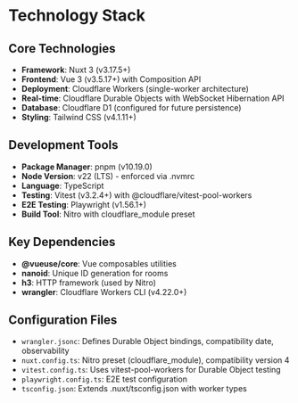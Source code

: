 # Technology Stack

## Core Technologies
- **Framework**: Nuxt 3 (v3.17.5+)
- **Frontend**: Vue 3 (v3.5.17+) with Composition API
- **Deployment**: Cloudflare Workers (single-worker architecture)
- **Real-time**: Cloudflare Durable Objects with WebSocket Hibernation API
- **Database**: Cloudflare D1 (configured for future persistence)
- **Styling**: Tailwind CSS (v4.1.11+)

## Development Tools
- **Package Manager**: pnpm (v10.19.0)
- **Node Version**: v22 (LTS) - enforced via .nvmrc
- **Language**: TypeScript
- **Testing**: Vitest (v3.2.4+) with @cloudflare/vitest-pool-workers
- **E2E Testing**: Playwright (v1.56.1+)
- **Build Tool**: Nitro with cloudflare_module preset

## Key Dependencies
- **@vueuse/core**: Vue composables utilities
- **nanoid**: Unique ID generation for rooms
- **h3**: HTTP framework (used by Nitro)
- **wrangler**: Cloudflare Workers CLI (v4.22.0+)

## Configuration Files
- `wrangler.jsonc`: Defines Durable Object bindings, compatibility date, observability
- `nuxt.config.ts`: Nitro preset (cloudflare_module), compatibility version 4
- `vitest.config.ts`: Uses vitest-pool-workers for Durable Object testing
- `playwright.config.ts`: E2E test configuration
- `tsconfig.json`: Extends .nuxt/tsconfig.json with worker types
